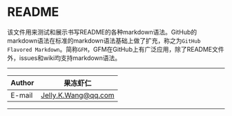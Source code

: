 README
===========================
该文件用来测试和展示书写README的各种markdown语法。GitHub的markdown语法在标准的markdown语法基础上做了扩充，称之为`GitHub Flavored Markdown`。简称`GFM`，GFM在GitHub上有广泛应用，除了README文件外，issues和wiki均支持markdown语法。

****
	
|Author|果冻虾仁|
|---|---
|E-mail|Jelly.K.Wang@qq.com

--------------------------------
[csdn]:http://blog.csdn.net/guodongxiaren "我的博客"
